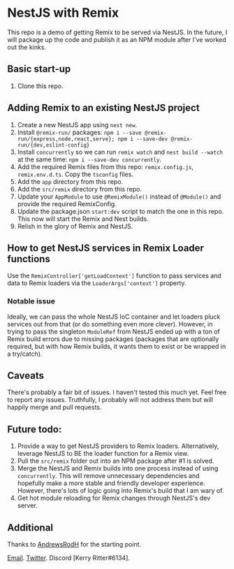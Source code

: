 # NestJS with Remix

This repo is a demo of getting Remix to be served via NestJS. In the future, I will package up the code and publish it as an NPM module after I've worked out the kinks.

## Basic start-up

1. Clone this repo.

## Adding Remix to an existing NestJS project

1. Create a new NestJS app using `nest new`.
2. Install `@remix-run/` packages: `npm i --save @remix-run/{express,node,react,serve}; npm i --save-dev @remix-run/{dev,eslint-config}`
3. Install `concurrently` so we can run `remix watch` and `nest build --watch` at the same time: `npm i --save-dev concurrently`.
4. Add the required Remix files from this repo: `remix.config.js`, `remix.env.d.ts`. Copy the `tsconfig` files.
5. Add the `app` directory from this repo.
6. Add the `src/remix` directory from this repo.
7. Update your `AppModule` to use `@RemixModule()` instead of `@Module()` and provide the required RemixConfig.
8. Update the package.json `start:dev` script to match the one in this repo. This now will start the Remix and Nest builds.
9. Relish in the glory of Remix and NestJS.

## How to get NestJS services in Remix Loader functions

Use the `RemixController['getLoadContext']` function to pass services and data to Remix loaders via the `LoaderArgs['context']` property.

### Notable issue

Ideally, we can pass the whole NestJS IoC container and let loaders pluck services out from that (or do something even more clever). However, in trying to pass the singleton `ModuleRef` from NestJS ended up with a ton of Remix build errors due to missing packages (packages that are optionally required, but with how Remix builds, it wants them to exist or be wrapped in a try/catch).

## Caveats

There's probably a fair bit of issues. I haven't tested this much yet. Feel free to report any issues. Truthfully, I probably will not address them but will happily merge and pull requests.

## Future todo:

1. Provide a way to get NestJS providers to Remix loaders. Alternatively, leverage NestJS to BE the loader function for a Remix view.
2. Pull the `src/remix` folder out into an NPM package after #1 is solved.
3. Merge the NestJS and Remix builds into one process instead of using `concurrently`. This will remove unnecessary dependencies and hopefully make a more stable and friendly developer experience. However, there's lots of logic going into Remix's build that I am wary of.
4. Get hot module reloading for Remix changes through NestJS's dev server.

## Additional

Thanks to [AndrewsRodH](https://github.com/AndresRodH/remix-nestjs) for the starting point.

[Email](mailto:ritter@kerryritter.com). [Twitter](https://www.twitter.com/kerryritter). Discord [Kerry Ritter#6134].
